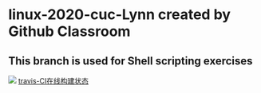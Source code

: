 #  linux-2020-cuc-Lynn created by Github Classroom

## This branch is used for Shell scripting exercises

![](https://api.travis-ci.com/cuc-Lynn/linux-2020-cuc-Lynn.svg?branch=chap0x04)
[travis-CI在线构建状态](https://travis-ci.com/github/cuc-Lynn/linux-2020-cuc-Lynn)
